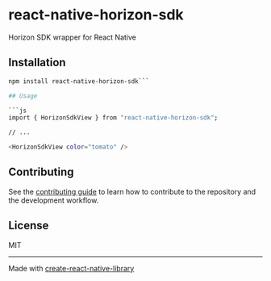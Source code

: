 # react-native-horizon-sdk
Horizon SDK wrapper for React Native
## Installation

```sh
npm install react-native-horizon-sdk```

## Usage

```js
import { HorizonSdkView } from "react-native-horizon-sdk";

// ...

<HorizonSdkView color="tomato" />
```

## Contributing

See the [contributing guide](CONTRIBUTING.md) to learn how to contribute to the repository and the development workflow.

## License

MIT

---

Made with [create-react-native-library](https://github.com/callstack/react-native-builder-bob)
